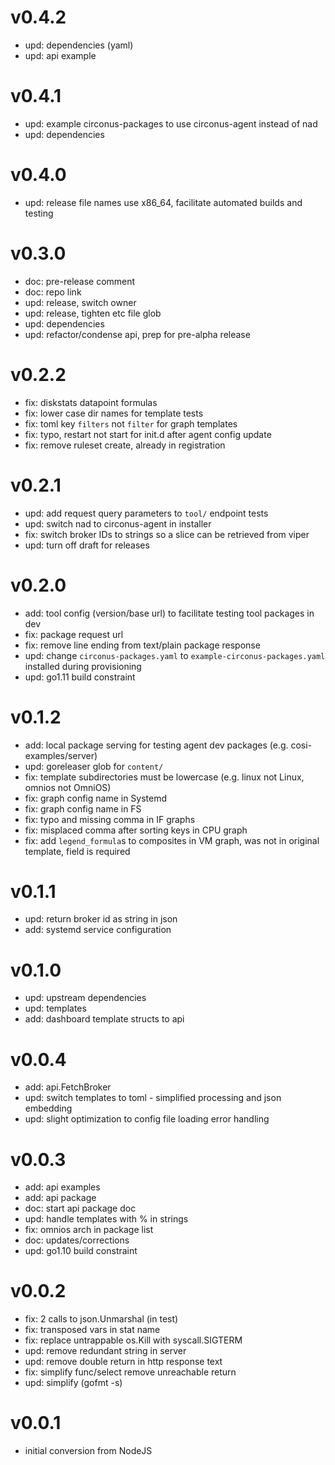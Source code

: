 # v0.4.2

* upd: dependencies (yaml)
* upd: api example

# v0.4.1

* upd: example circonus-packages to use circonus-agent instead of nad
* upd: dependencies

# v0.4.0

* upd: release file names use x86_64, facilitate automated builds and testing

# v0.3.0

* doc: pre-release comment
* doc: repo link
* upd: release, switch owner
* upd: release, tighten etc file glob
* upd: dependencies
* upd: refactor/condense api, prep for pre-alpha release

# v0.2.2

* fix: diskstats datapoint formulas
* fix: lower case dir names for template tests
* fix: toml key `filters` not `filter` for graph templates
* fix: typo, restart not start for init.d after agent config update
* fix: remove ruleset create, already in registration

# v0.2.1

* upd: add request query parameters to `tool/` endpoint tests
* upd: switch nad to circonus-agent in installer
* fix: switch broker IDs to strings so a slice can be retrieved from viper
* upd: turn off draft for releases

# v0.2.0

* add: tool config (version/base url) to facilitate testing tool packages in dev
* fix: package request url
* fix: remove line ending from text/plain package response
* upd: change `circonus-packages.yaml` to `example-circonus-packages.yaml` installed during provisioning
* upd: go1.11 build constraint

# v0.1.2

* add: local package serving for testing agent dev packages (e.g. cosi-examples/server)
* upd: goreleaser glob for `content/`
* fix: template subdirectories must be lowercase (e.g. linux not Linux, omnios not OmniOS)
* fix: graph config name in Systemd
* fix: graph config name in FS
* fix: typo and missing comma in IF graphs
* fix: misplaced comma after sorting keys in CPU graph
* fix: add `legend_formula`s to composites in VM graph, was not in original template, field is required

# v0.1.1

* upd: return broker id as string in json
* add: systemd service configuration

# v0.1.0

* upd: upstream dependencies
* upd: templates
* add: dashboard template structs to api

# v0.0.4

* add: api.FetchBroker
* upd: switch templates to toml - simplified processing and json embedding
* upd: slight optimization to config file loading error handling

# v0.0.3

* add: api examples
* add: api package
* doc: start api package doc
* upd: handle templates with % in strings
* fix: omnios arch in package list
* doc: updates/corrections
* upd: go1.10 build constraint

# v0.0.2

* fix: 2 calls to json.Unmarshal (in test)
* fix: transposed vars in stat name
* fix: replace untrappable os.Kill with syscall.SIGTERM
* upd: remove redundant string in server
* upd: remove double return in http response text
* fix: simplify func/select remove unreachable return
* upd: simplify (gofmt -s)

# v0.0.1

* initial conversion from NodeJS
